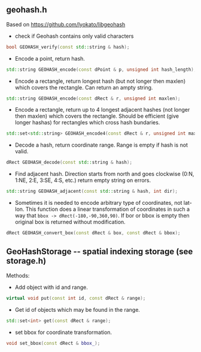 ## geohash.h

Based on https://github.com/lyokato/libgeohash

* check if Geohash contains only valid characters
```c++
bool GEOHASH_verify(const std::string & hash);
```

* Encode a point, return hash.
```c++
std::string GEOHASH_encode(const dPoint & p, unsigned int hash_length);
```

* Encode a rectangle, return longest hash (but not longer then maxlen)
which covers the rectangle. Can return an ampty string.
```c++
std::string GEOHASH_encode(const dRect & r, unsigned int maxlen);
```

* Encode a rectangle, return up to 4 longest adjacent hashes (not
longer then maxlen) which covers the rectangle. Should be
efficient (give longer hashas) for rectangles which cross hash bundaries.
```c++
std::set<std::string> GEOHASH_encode4(const dRect & r, unsigned int maxlen);
```

* Decode a hash, return coordinate range. Range is empty if hash is not valid.
```c++
dRect GEOHASH_decode(const std::string & hash);
```

* Find adjacent hash. Direction starts from north and goes clockwise
(0:N, 1:NE, 2:E, 3:SE, 4:S, etc.) return empty string on errors.
```c++
std::string GEOHASH_adjacent(const std::string & hash, int dir);
```

* Sometimes it is needed to encode arbitrary type of coordinates,
not lat-lon. This function does a linear transformation of
coordinates in such a way that `bbox -> dRect(-180,-90,360,90)`.
If bor or bbox is empty then original box is returned without modification.
```c++
dRect GEOHASH_convert_box(const dRect & box, const dRect & bbox);
```

## GeoHashStorage -- spatial indexing storage (see storage.h)

Methods:

* Add object with id and range.
``` c++
virtual void put(const int id, const dRect & range);
```

* Get id of objects which may be found in the range.
``` c++
std::set<int> get(const dRect & range);
```

* set bbox for coordinate transformation.
``` c++
void set_bbox(const dRect & bbox_);
```
